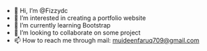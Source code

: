 - 👋 Hi, I’m @Fizzydc
- 👀 I’m interested in creating a portfolio website
- 🌱 I’m currently learning Bootstrap 
- 💞️ I’m looking to collaborate on some project
- 📫 How to reach me 
through mail: muideenfaruq709@gmail.com
<!---
Fizzydc/Fizzydc is a ✨ special ✨ repository because its `README.md` (this file) appears on your GitHub profile.
You can click the Preview link to take a look at your changes.
--->
